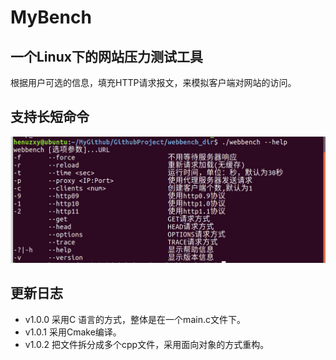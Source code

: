 # MyBench
## 一个Linux下的网站压力测试工具
根据用户可选的信息，填充HTTP请求报文，来模拟客户端对网站的访问。

## 支持长短命令
![input](/img/支持命令.png)



## 更新日志
- v1.0.0 采用C 语言的方式，整体是在一个main.c文件下。
- v1.0.1 采用Cmake编译。
- v1.0.2 把文件拆分成多个cpp文件，采用面向对象的方式重构。
